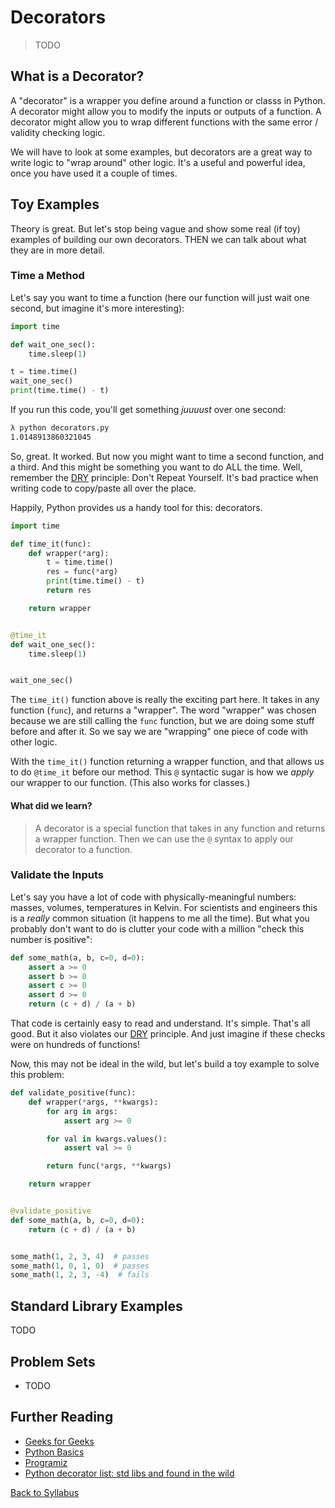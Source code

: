 # Decorators

> TODO

## What is a Decorator?

A "decorator" is a wrapper you define around a function or classs in Python. A decorator might allow you to modify the inputs or outputs of a function. A decorator might allow you to wrap different functions with the same error / validity checking logic.

We will have to look at some examples, but decorators are a great way to write logic to "wrap around" other logic.  It's a useful and powerful idea, once you have used it a couple of times.

## Toy Examples

Theory is great. But let's stop being vague and show some real (if toy) examples of building our own decorators. THEN we can talk about what they are in more detail.


### Time a Method

Let's say you want to time a function (here our function will just wait one second, but imagine it's more interesting):

```python
import time

def wait_one_sec():
    time.sleep(1)

t = time.time()
wait_one_sec()
print(time.time() - t)
```

If you run this code, you'll get something _juuuust_ over one second:

```bash
λ python decorators.py
1.0148913860321045
```

So, great. It worked. But now you might want to time a second function, and a third. And this might be something you want to do ALL the time. Well, remember the [DRY](https://en.wikipedia.org/wiki/Don%27t_repeat_yourself) principle: Don't Repeat Yourself. It's bad practice when writing code to copy/paste all over the place.

Happily, Python provides us a handy tool for this: decorators.

```python
import time

def time_it(func):
    def wrapper(*arg):
        t = time.time()
        res = func(*arg)
        print(time.time() - t)
        return res

    return wrapper


@time_it
def wait_one_sec():
    time.sleep(1)


wait_one_sec()
```

The `time_it()` function above is really the exciting part here. It takes in any function (`func`), and returns a "wrapper". The word "wrapper" was chosen because we are still calling the `func` function, but we are doing some stuff before and after it. So we say we are "wrapping" one piece of code with other logic.

With the `time_it()` function returning a wrapper function, and that allows us to do `@time_it` before our method. This `@` syntactic sugar is how we _apply_ our wrapper to our function.  (This also works for classes.)

#### What did we learn?

> A decorator is a special function that takes in any function and returns a wrapper function. Then we can use the `@` syntax to apply our decorator to a function.


### Validate the Inputs

Let's say you have a lot of code with physically-meaningful numbers: masses, volumes, temperatures in Kelvin. For scientists and engineers this is a _really_ common situation (it happens to me all the time). But what you probably don't want to do is clutter your code with a million "check this number is positive":

```python
def some_math(a, b, c=0, d=0):
    assert a >= 0
    assert b >= 0
    assert c >= 0
    assert d >= 0
    return (c + d) / (a + b)
```

That code is certainly easy to read and understand. It's simple. That's all good. But it also violates our [DRY](https://en.wikipedia.org/wiki/Don%27t_repeat_yourself) principle. And just imagine if these checks were on hundreds of functions!

Now, this may not be ideal in the wild, but let's build a toy example to solve this problem:

```python
def validate_positive(func):
    def wrapper(*args, **kwargs):
        for arg in args:
            assert arg >= 0

        for val in kwargs.values():
            assert val >= 0

        return func(*args, **kwargs)

    return wrapper


@validate_positive
def some_math(a, b, c=0, d=0):
    return (c + d) / (a + b)


some_math(1, 2, 3, 4)  # passes
some_math(1, 0, 1, 0)  # passes
some_math(1, 2, 3, -4)  # fails
```


## Standard Library Examples

TODO


## Problem Sets

 * TODO

## Further Reading

 * [Geeks for Geeks](https://www.geeksforgeeks.org/decorators-in-python/)
 * [Python Basics](https://pythonbasics.org/decorators/)
 * [Programiz](https://www.programiz.com/python-programming/decorator)
 * [Python decorator list: std libs and found in the wild](https://github.com/lord63/awesome-python-decorator)

[Back to Syllabus](../../README.md)
